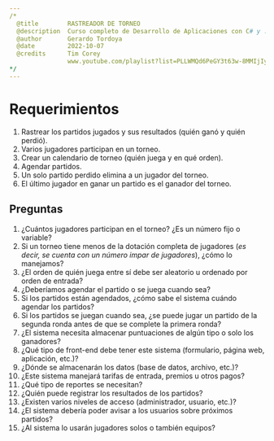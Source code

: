 ```yaml
---
/*
  @title        RASTREADOR DE TORNEO
  @description  Curso completo de Desarrollo de Aplicaciones con C# y .NET
  @author       Gerardo Tordoya
  @date         2022-10-07
  @credits      Tim Corey
                www.youtube.com/playlist?list=PLLWMQd6PeGY3t63w-8MMIjIyYS7MsFcCi
*/
---
```


# Requerimientos

1) Rastrear los partidos jugados y sus resultados (quién ganó y quién perdió).
2) Varios jugadores participan en un torneo.
3) Crear un calendario de torneo (quién juega y en qué orden).
4) Agendar partidos.
5) Un solo partido perdido elimina a un jugador del torneo.
6) El último jugador en ganar un partido es el ganador del torneo.

## Preguntas

1) ¿Cuántos jugadores participan en el torneo? ¿Es un número fijo o variable?
2) Si un torneo tiene menos de la dotación completa de jugadores (_es decir, se cuenta con un número impar de jugadores_), ¿cómo lo manejamos?
3) ¿El orden de quién juega entre sí debe ser aleatorio u ordenado por orden de entrada?
4) ¿Deberíamos agendar el partido o se juega cuando sea?
5) Si los partidos están agendados, ¿cómo sabe el sistema cuándo agendar los partidos?
6) Si los partidos se juegan cuando sea, ¿se puede jugar un partido de la segunda ronda antes de que se complete la primera ronda?
7) ¿El sistema necesita almacenar puntuaciones de algún tipo o solo los ganadores?
8) ¿Qué tipo de front-end debe tener este sistema (formulario, página web, aplicación, etc.)?
9) ¿Dónde se almacenarán los datos (base de datos, archivo, etc.)?
10) ¿Este sistema manejará tarifas de entrada, premios u otros pagos?
11) ¿Qué tipo de reportes se necesitan?
12) ¿Quién puede registrar los resultados de los partidos?
13) ¿Existen varios niveles de acceso (administrador, usuario, etc.)?
14) ¿El sistema debería poder avisar a los usuarios sobre próximos partidos?
15) ¿Al sistema lo usarán jugadores solos o también equipos?
